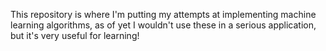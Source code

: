 This repository is where I'm putting my attempts at implementing machine learning algorithms, as of yet I wouldn't use these in a serious application, but it's very useful for learning!
